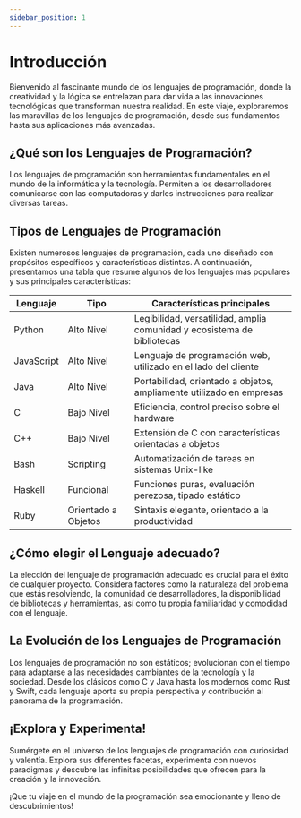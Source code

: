 ```yaml
---
sidebar_position: 1
---
```


# Introducción

Bienvenido al fascinante mundo de los lenguajes de programación, donde la creatividad y la lógica se entrelazan para dar vida a las innovaciones tecnológicas que transforman nuestra realidad. En este viaje, exploraremos las maravillas de los lenguajes de programación, desde sus fundamentos hasta sus aplicaciones más avanzadas.

## ¿Qué son los Lenguajes de Programación?

Los lenguajes de programación son herramientas fundamentales en el mundo de la informática y la tecnología. Permiten a los desarrolladores comunicarse con las computadoras y darles instrucciones para realizar diversas tareas.

## Tipos de Lenguajes de Programación

Existen numerosos lenguajes de programación, cada uno diseñado con propósitos específicos y características distintas. A continuación, presentamos una tabla que resume algunos de los lenguajes más populares y sus principales características:

| Lenguaje             | Tipo              | Características principales                                            |
|----------------------|-------------------|-------------------------------------------------------------------------|
| Python               | Alto Nivel        | Legibilidad, versatilidad, amplia comunidad y ecosistema de bibliotecas |
| JavaScript           | Alto Nivel        | Lenguaje de programación web, utilizado en el lado del cliente          |
| Java                 | Alto Nivel        | Portabilidad, orientado a objetos, ampliamente utilizado en empresas    |
| C                    | Bajo Nivel        | Eficiencia, control preciso sobre el hardware                           |
| C++                  | Bajo Nivel        | Extensión de C con características orientadas a objetos                 |
| Bash                 | Scripting         | Automatización de tareas en sistemas Unix-like                           |
| Haskell              | Funcional         | Funciones puras, evaluación perezosa, tipado estático                   |
| Ruby                 | Orientado a Objetos | Sintaxis elegante, orientado a la productividad                         |

## ¿Cómo elegir el Lenguaje adecuado?

La elección del lenguaje de programación adecuado es crucial para el éxito de cualquier proyecto. Considera factores como la naturaleza del problema que estás resolviendo, la comunidad de desarrolladores, la disponibilidad de bibliotecas y herramientas, así como tu propia familiaridad y comodidad con el lenguaje.

## La Evolución de los Lenguajes de Programación

Los lenguajes de programación no son estáticos; evolucionan con el tiempo para adaptarse a las necesidades cambiantes de la tecnología y la sociedad. Desde los clásicos como C y Java hasta los modernos como Rust y Swift, cada lenguaje aporta su propia perspectiva y contribución al panorama de la programación.

## ¡Explora y Experimenta!

Sumérgete en el universo de los lenguajes de programación con curiosidad y valentía. Explora sus diferentes facetas, experimenta con nuevos paradigmas y descubre las infinitas posibilidades que ofrecen para la creación y la innovación.

¡Que tu viaje en el mundo de la programación sea emocionante y lleno de descubrimientos!
